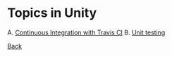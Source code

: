 # Topics in Unity

A. [Continuous Integration with Travis CI](continuous-integration.md)
B. [Unit testing](unit-testing.md)

[Back](../README.md)
